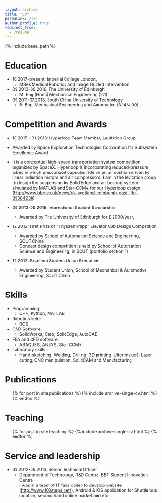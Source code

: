 ```yaml
---
layout: archive
title: "CV"
permalink: /cv/
author_profile: true
redirect_from:
  - /resume
---
```


{% include base_path %}

Education
======
* 10.2017-present, Imperial College London, 
  * MRes Medical Robotics and Image Guided Intervention
* 09.2013-06.2016, The University of Edinburgh
  * M. Eng (Hons) Mechanical Engineering (2:1)
* 09.2011-07.2013. South China University of Technology
  * B. Eng. Mechanical Engineering and Automation (3.14/4.00)


Competition and Awards
======
* 10.2015 - 01.2016: Hyperloop Team Member, Levitation Group
 * Awarded by Space Exploration Technologies Corporation for Subsystem Excellence Award
 * It is a conceptual high-speed transportation system competition organized by SpaceX. Hyperloop is incorporating reduced-pressure tubes in which pressurized capsules ride on an air cushion driven by linear induction motors and air compressors. I am in the levitation group to design the suspension by Solid Edge and air bearing system simulated by MATLAB and Star-CCM+ for our Hyperloop design. (http://www.bbc.co.uk/news/uk-scotland-edinburgh-east-fife-35384238)
  
* 09.2013-09.2015: International Student Scholarship
  * Awarded by The University of Edinburgh for £ 2000/year,
* 12.2012: First Prize of “ThyssenKrupp” Elevator Cab Design Competition
  * Awarded by School of Automation Science and Engineering, SCUT,China
  * Concept design competition is held by School of Automation Science and Engineering, in SCUT (portfolio section 1)
* 12.2012: Excellent Student Union Executive
  * Awarded by Student Union, School of Mechanical & Automotive Engineering, SCUT,China


Skills
======
* Programming: 
  * C++, Python, MATLAB 
* Robotics field: 
  * ROS
* CAD Software:
  * SolidWorks, Creo, SolidEdge, AutoCAD
* FEA and CFD software:
  * ABAQUES, ANSYS, Star-CCM+
* Laboratory skills:
  * Hand-sketching, Welding, Drilling, 3D printing (Ulterimaker), Laser cuting, CNC manipulation, SolidCAM and Manufacturing


Publications
======
  <ul>{% for post in site.publications %}
    {% include archive-single-cv.html %}
  {% endfor %}</ul>
  
  
Teaching
======
  <ul>{% for post in site.teaching %}
    {% include archive-single-cv.html %}
  {% endfor %}</ul>
  
Service and leadership
======
* 09.2012-06.2013, Senior Technical Officer
  * Department of Technology, R&D Centre, BBT Student Innovation Centre
  * I was in a team of IT fans called to develop website (http://www.100steps.net/), Android & IOS application for Shuttle bus location, second hand online market and etc
